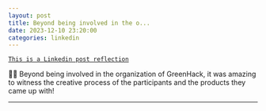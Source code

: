 ```yaml
---
layout: post
title: Beyond being involved in the o...
date: 2023-12-10 23:20:00
categories: linkedin
---
```


[`This is a Linkedin post reflection`](https://www.linkedin.com/feed/update/urn:li:activity:7139755665778028545)

🌳📲
Beyond being involved in the organization of GreenHack, it was amazing to witness the creative process of the participants and the products they came up with!

<hr>
<div class="row mt-3">


</div>
